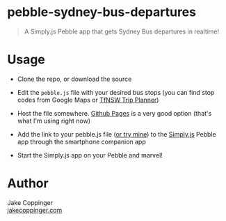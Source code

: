 # pebble-sydney-bus-departures

>   A Simply.js Pebble app that gets Sydney Bus departures in realtime!

# Usage

- Clone the repo, or download the source

- Edit the `pebble.js` file with your desired bus stops (you can find stop codes from Google Maps or [TfNSW Trip Planner](https://transportnsw.info))

- Host the file somewhere. [Github Pages](https://pages.github.com/) is a very good option (that's what I'm using right now)

- Add the link to your pebble.js file ([or try mine](https://jakecoppinger.com/pebble-sydney-bus-departures/pebble.js)) to the [Simply.js](http://simplyjs.io/) Pebble app through the smartphone companion app 

- Start the Simply.js app on your Pebble and marvel!

# Author
Jake Coppinger  
[jakecoppinger.com](https://jakecoppinger.com)
